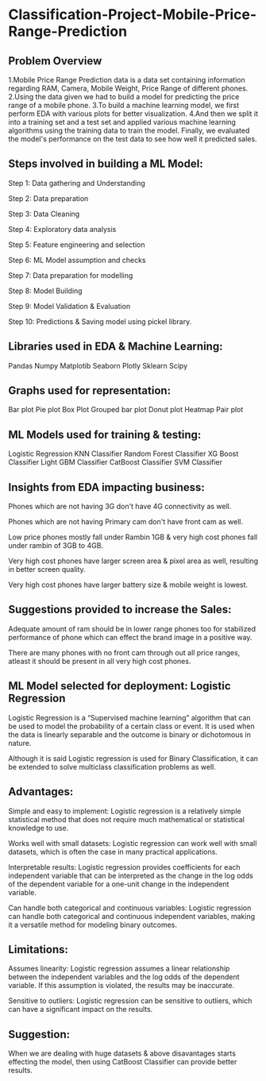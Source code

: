 # Classification-Project-Mobile-Price-Range-Prediction

## Problem Overview
1.Mobile Price Range Prediction data is a data set containing information regarding RAM, Camera, Mobile Weight, Price Range of different phones.
2.Using the data given we had to build a model for predicting the price range of a mobile phone.
3.To build a machine learning model, we first perform EDA with various plots for better visualization.
4.And then we split it into a training set and a test set and applied various machine learning algorithms using the training data to train the model. Finally, we evaluated the model's performance on the test data to see how well it predicted sales.

## Steps involved in building a ML Model:

Step 1: Data gathering and Understanding

Step 2: Data preparation

Step 3: Data Cleaning

Step 4: Exploratory data analysis

Step 5: Feature engineering and selection

Step 6: ML Model assumption and checks

Step 7: Data preparation for modelling

Step 8: Model Building

Step 9: Model Validation & Evaluation

Step 10: Predictions & Saving model using pickel library.

## Libraries used in EDA & Machine Learning:

Pandas
Numpy
Matplotib
Seaborn
Plotly
Sklearn
Scipy

## Graphs used for representation:

Bar plot
Pie plot
Box Plot
Grouped bar plot
Donut plot
Heatmap
Pair plot

## ML Models used for training & testing:

Logistic Regression
KNN Classifier
Random Forest Classifier
XG Boost Classifier
Light GBM Classifier
CatBoost Classifier
SVM Classifier

## Insights from EDA impacting business:

Phones which are not having 3G don't have 4G connectivity as well.

Phones which are not having Primary cam don't have front cam as well.

Low price phones mostly fall under Rambin 1GB & very high cost phones fall under rambin of 3GB to 4GB.

Very high cost phones have larger screen area & pixel area as well, resulting in better screen quality.

Very high cost phones have larger battery size & mobile weight is lowest.

## Suggestions provided to increase the Sales:

Adequate amount of ram should be in lower range phones too for stabilized performance of phone which can effect the brand image in a positive way.

There are many phones with no front cam through out all price ranges, atleast it should be present in all very high cost phones.

## ML Model selected for deployment: Logistic Regression

Logistic Regression is a “Supervised machine learning” algorithm that can be used to model the probability of a certain class or event. It is used when the data is linearly separable and the outcome is binary or dichotomous in nature.

Although it is said Logistic regression is used for Binary Classification, it can be extended to solve multiclass classification problems as well.

## Advantages:

Simple and easy to implement: Logistic regression is a relatively simple statistical method that does not require much mathematical or statistical knowledge to use.

Works well with small datasets: Logistic regression can work well with small datasets, which is often the case in many practical applications.

Interpretable results: Logistic regression provides coefficients for each independent variable that can be interpreted as the change in the log odds of the dependent variable for a one-unit change in the independent variable.

Can handle both categorical and continuous variables: Logistic regression can handle both categorical and continuous independent variables, making it a versatile method for modeling binary outcomes.

## Limitations:

Assumes linearity: Logistic regression assumes a linear relationship between the independent variables and the log odds of the dependent variable. If this assumption is violated, the results may be inaccurate.

Sensitive to outliers: Logistic regression can be sensitive to outliers, which can have a significant impact on the results.

## Suggestion:

When we are dealing with huge datasets & above disavantages starts effecting the model, then using CatBoost Classifier can provide better results.
